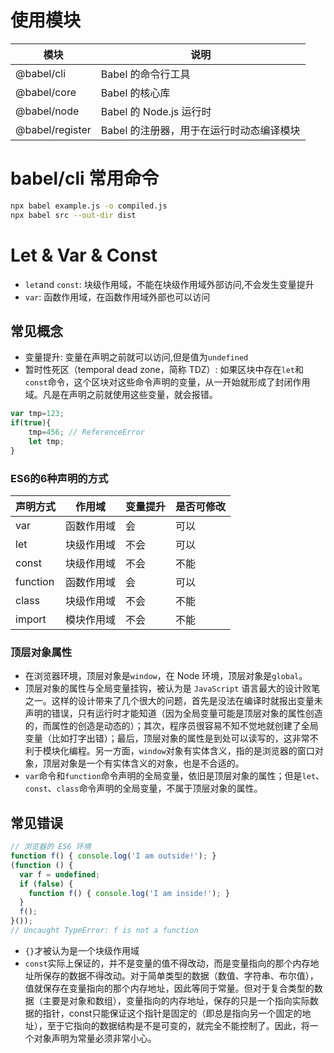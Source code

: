 # 使用模块
| 模块 | 说明 |
| --- | --- |
| @babel/cli | Babel 的命令行工具 |
| @babel/core | Babel 的核心库 |
| @babel/node | Babel 的 Node.js 运行时 |
| @babel/register | Babel 的注册器，用于在运行时动态编译模块 |
# babel/cli 常用命令
```sh
npx babel example.js -o compiled.js
npx babel src --out-dir dist
```

# Let & Var & Const
- `let`and `const`: 块级作用域，不能在块级作用域外部访问,不会发生变量提升
- `var`: 函数作用域，在函数作用域外部也可以访问


## 常见概念
- 变量提升: 变量在声明之前就可以访问,但是值为`undefined`
- 暂时性死区（temporal dead zone，简称 TDZ）: 如果区块中存在`let`和`const`命令，这个区块对这些命令声明的变量，从一开始就形成了封闭作用域。凡是在声明之前就使用这些变量，就会报错。
```js
var tmp=123;
if(true){
    tmp=456; // ReferenceError
    let tmp;
}
```
### ES6的6种声明的方式
| 声明方式 | 作用域 | 变量提升 | 是否可修改 |
| --- | --- | --- | --- |
| var | 函数作用域 | 会 | 可以 |
| let | 块级作用域 | 不会 | 可以 |
| const | 块级作用域 | 不会 | 不能 |
| function | 函数作用域 | 会 | 可以 |
| class | 块级作用域 | 不会 | 不能 |
| import | 模块作用域 | 不会 | 不能 |

### 顶层对象属性
- 在浏览器环境，顶层对象是`window`，在 Node 环境，顶层对象是`global`。
- 顶层对象的属性与全局变量挂钩，被认为是 `JavaScript` 语言最大的设计败笔之一。这样的设计带来了几个很大的问题，首先是没法在编译时就报出变量未声明的错误，只有运行时才能知道（因为全局变量可能是顶层对象的属性创造的，而属性的创造是动态的）；其次，程序员很容易不知不觉地就创建了全局变量（比如打字出错）；最后，顶层对象的属性是到处可以读写的，这非常不利于模块化编程。另一方面，`window`对象有实体含义，指的是浏览器的窗口对象，顶层对象是一个有实体含义的对象，也是不合适的。
- `var`命令和``function``命令声明的全局变量，依旧是顶层对象的属性；但是`let`、`const`、`class`命令声明的全局变量，不属于顶层对象的属性。
## 常见错误
```js
// 浏览器的 ES6 环境
function f() { console.log('I am outside!'); }
(function () {
  var f = undefined;
  if (false) {
    function f() { console.log('I am inside!'); }
  }
  f();
}());
// Uncaught TypeError: f is not a function
```
- `{}`才被认为是一个块级作用域
- `const`实际上保证的，并不是变量的值不得改动，而是变量指向的那个内存地址所保存的数据不得改动。对于简单类型的数据（数值、字符串、布尔值），值就保存在变量指向的那个内存地址，因此等同于常量。但对于复合类型的数据（主要是对象和数组），变量指向的内存地址，保存的只是一个指向实际数据的指针，const只能保证这个指针是固定的（即总是指向另一个固定的地址），至于它指向的数据结构是不是可变的，就完全不能控制了。因此，将一个对象声明为常量必须非常小心。
